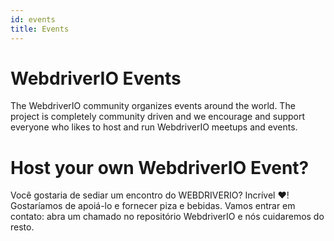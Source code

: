 ```yaml
---
id: events
title: Events
---
```


# WebdriverIO Events

The WebdriverIO community organizes events around the world. The project is completely community driven and we encourage and support everyone who likes to host and run WebdriverIO meetups and events.

<EventList></EventList>

# Host your own WebdriverIO Event?

Você gostaria de sediar um encontro do WEBDRIVERIO? Incrível ❤️! Gostaríamos de apoiá-lo e fornecer piza e bebidas. Vamos entrar em contato: abra um chamado no repositório WebdriverIO e nós cuidaremos do resto.
